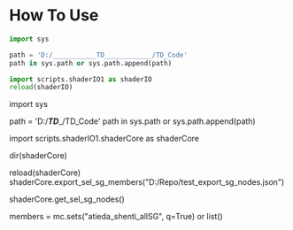 How To Use
==
```python
import sys

path = 'D:/___________TD____________/TD_Code'
path in sys.path or sys.path.append(path)

import scripts.shaderIO1 as shaderIO
reload(shaderIO)
```
import sys

path = 'D:/___________TD____________/TD_Code'
path in sys.path or sys.path.append(path)

import scripts.shaderIO1.shaderCore as shaderCore

dir(shaderCore)



reload(shaderCore)
shaderCore.export_sel_sg_members("D:/Repo/test_export_sg_nodes.json")






shaderCore.get_sel_sg_nodes()

members = mc.sets("atieda_shenti_allSG", q=True) or list() 











